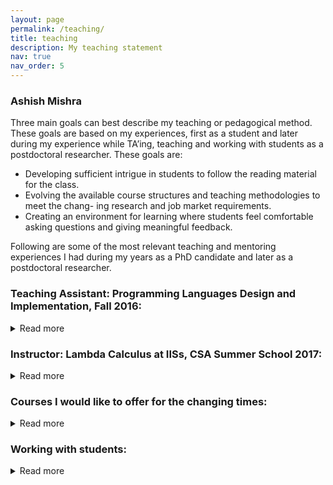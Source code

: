 ```yaml
---
layout: page
permalink: /teaching/
title: teaching
description: My teaching statement
nav: true
nav_order: 5
---
```

### Ashish Mishra
Three main goals can best describe my teaching or pedagogical method. These goals are based
on my experiences, first as a student and later during my experience while TA’ing, teaching and
working with students as a postdoctoral researcher. These goals are:
- Developing sufficient intrigue in students to follow the reading material for the class.
- Evolving the available course structures and teaching methodologies to meet the chang-
ing research and job market requirements.
- Creating an environment for learning where students feel comfortable asking questions
and giving meaningful feedback.

Following are some of the most relevant teaching and mentoring experiences I had during my
years as a PhD candidate and later as a postdoctoral researcher.


### Teaching Assistant: Programming Languages Design and Implementation, Fall 2016:
<details>
  <summary>Read more</summary>
During my PhD at IISc, I had several chances to assist professors in their courses. Fortu-
nately, the TA’ing involved not only assessing the assignments and helping in designing exam
questions but also occasionally involved designing and teaching crucial topics I learned during
my research.
For instance, I was the TA for the course “Programming Language Design and Implementa-
tion” in Fall of 2016. It was a graduate-level course offered by Prof. Y. N. Srikant at IISc. The
course had an ambitious and novel goal; evolving a traditional “Compiler Design course” to the
changing research directions in the PL community worldwide. This included adding program-
ming languages and program verification topics, introducing functional programming basics,
etc.
It was one of the first such attempts in IISc, and I was fortunate to be a part of designing/teach-
ing some crucial topics. As a concrete example, since most modern programming languages’
front-end includes a type-checking phase which varies according to the language paradigms,
we included topics like type systems and language paradigms like functional, imperative, dy-
namic, static, typed, untyped, etc. I taught around 1-2 lectures covering these basics, followed
by two full classes to cover an introduction to functional programming using Haskell.
To access students’ learning, I helped Prof. Srikant design programming assignments (besides
mid-term and full-term examinations) using interesting programming problems from several
standard Haskell resources. One of the satisfactory experiences for me came from the fact that
at least two students went on to work in programming languages and related fields for their
PhD thesis.
</details>

### Instructor: Lambda Calculus at IISs, CSA Summer School 2017: 
<details>
  <summary>Read more</summary>
Another enjoyable
teaching experience I had involved teaching an undergraduate course on Lambda calculus at
the yearly CSA Summer School (2017). Approximately 100 undergraduate students attended
this summer school from across the country. It was a unique experience as I had more freedom

to design the two-class course. The task was challenging as students generally had no prior
experience with programming language courses and came from varied backgrounds. It was in
contrast to the traditional courses at IISc, which have students selected through the GATE ex-
amination and thus, the instructor can assume a baseline background. To address this variance,
I took some critical steps to make the content accessible to everyone: Firstly, I decided to de-
fine a course on lambda calculus rather than a high-level course like functional programming;
this obviated the requirement of a common programming language. Furthermore, to make the
calculus concrete, I showed instances of Lambda Calculus in their favourite programming lan-
guages by actually building a few basic programs and showing live examples showcasing the
power of lambda and finally relating it to Haskell and JS.
</details>

### Courses I would like to offer for the changing times: 
<details>
  <summary>Read more</summary>
I have gained some crucial insights regarding the courses and the teaching methodologies throughout my experience, first in the
Indian academic setting at IISc and later in the US Universities at Northeastern and Purdue.
For instance, I experienced that it is quintessential to have a good understanding of logic and its
relation to computation for good research in program verification. Unfortunately, such a course
is commonly unavailable for students in India at both undergraduate and graduate levels.
Given opportunities, I would like to offer such courses which are foundational and useful for
research, along with other traditional courses like Discrete Structures, Data structure and Al-
gorithms, Software Engineering, etc., at the Undergraduate level. At the Graduate level, I will
like to mix more cutting-edge courses like Programming Languages and Program Synthesis
with more foundational courses like Software Foundations and Principles of Type Theory.
</details>

### Working with students: 
<details>
  <summary>Read more</summary>
At Purdue, I gained valuable experience in working with graduate
students. This came in two forms; first, I implicitly learned from Prof. Suresh Jagannathan
through his approach to mentoring other lab students and me. There are several important
things I picked up this way. For instance, to give helpful guidance, you need to develop good
listening skills; Secondly, it is important to enabling students to take charge of their research
while still being present to give high-level directions. This learning later helped me when I
started working more closely with a few students in the lab.
I worked on two main problems with a few students in the lab. One of the big challenges
and hence a significant learning opportunity in the process was ensuring that the student was
making progress. It is challenging because there is no single rule which fits all students. Some
students require a more hands-on approach with a closer look at their problems, while others
may thrive more in a hands-off setting. The key, which I again learnt from Prof. Suresh, is
to keep the communication with the student open and let the student candidly explain their
challenges, possibly through concrete examples.
In summary, I have learned many concrete skills that will benefit both teaching and mentoring
students. I have encountered several key limitations and challenges in these tasks and have
learnt from some of the best mentors and teachers, both implicitly by seeing them work and
explicitly by working with them. I plan to apply these skills and learning to my core philosophy
and principle for teaching to achieve the three pedagogical goals I am striving to achieve.
</details>